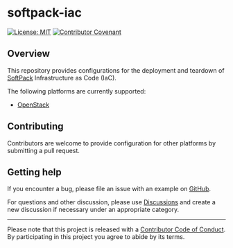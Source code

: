 # softpack-iac

[![License: MIT](https://img.shields.io/badge/License-MIT-yellow.svg)](https://opensource.org/licenses/MIT)
[![Contributor Covenant](https://img.shields.io/badge/Contributor%20Covenant-2.1-4baaaa.svg)](code_of_conduct.md)

## Overview

This repository provides configurations for the deployment and teardown of 
[SoftPack](https://wtsi-hgi.github.io/softpack-docs/) Infrastructure as Code 
(IaC).

The following platforms are currently supported:

- [OpenStack](https://github.com/wtsi-hgi/softpack-iac/tree/main/openstack)

## Contributing

Contributors are welcome to provide configuration for other platforms by 
submitting a pull request.


## Getting help

If you encounter a bug, please file an issue with an example on 
[GitHub](https://github.com/wtsi-hgi/softpack-iac/issues).

For questions and other discussion, please use 
[Discussions](https://github.com/wtsi-hgi/softpack-iac/discussions) and create 
a new discussion if necessary under an appropriate category.

------------------------------------------------------------------------

Please note that this project is released with a [Contributor Code of
Conduct](https://www.contributor-covenant.org/version/2/1/code_of_conduct/). 
By participating in this project you agree to abide by its terms.